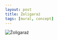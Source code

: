 ```yaml
---
layout: post
title: Żoligaraż
tags: [mural, concept]
---
```

![Żoligaraż](./zoligaraz/zoligaraz.png)
